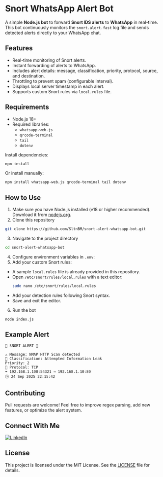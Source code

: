 # Snort WhatsApp Alert Bot
A simple **Node.js bot** to forward **Snort IDS alerts** to **WhatsApp** in real-time.
This bot continuously monitors the `snort.alert.fast` log file and sends detected alerts directly to your WhatsApp chat.

## Features
- Real-time monitoring of Snort alerts.
- Instant forwarding of alerts to WhatsApp.
- Includes alert details: message, classification, priority, protocol, source, and destination.
- Throttling to prevent spam (configurable interval).
- Displays local server timestamp in each alert.
- Supports custom Snort rules via `local.rules` file.

## Requirements
- Node.js 18+
- Required libraries:
  - `whatsapp-web.js`
  - `qrcode-terminal`
  - `tail`
  - `dotenv`

Install dependencies:
```bash
npm install
```

Or install manually:
```bash
npm install whatsapp-web.js qrcode-terminal tail dotenv
```

## How to Use
1. Make sure you have Node.js installed (v18 or higher recommended). Download it from [nodejs.org](https://nodejs.org/).
2. Clone this repository
```bash
git clone https://github.com/SltnBM/snort-alert-whatsapp-bot.git
```
3. Navigate to the project directory
```bash
cd snort-alert-whatsapp-bot
```
4. Configure environment variables in `.env`:
5. Add your custom Snort rules:
- A sample `local.rules` file is already provided in this repository.
- Open `/etc/snort/rules/local.rules` with a text editor:
  ```bash
  sudo nano /etc/snort/rules/local.rules
  ```
- Add your detection rules following Snort syntax.
- Save and exit the editor.
6. Run the bot
```bash
node index.js
```

## Example Alert
```plaintext
🚨 SNORT ALERT 🚨

⚠️ Message: NMAP HTTP Scan detected
📖 Classification: Attempted Information Leak
Priority: 2
📡 Protocol: TCP
➡️ 192.168.1.100:54321 → 192.168.1.10:80
🕒 24 Sep 2025 22:15:42
```

## Contributing
Pull requests are welcome! Feel free to improve regex parsing, add new features, or optimize the alert system.

## Connect With Me
[![LinkedIn](https://img.shields.io/badge/LinkedIn-Sultan%20Badra-blue?logo=linkedin\&logoColor=white\&style=flat-square)](https://www.linkedin.com/in/sultan-badra)

## License
This project is licensed under the MIT License. See the [LICENSE](./LICENSE) file for details.